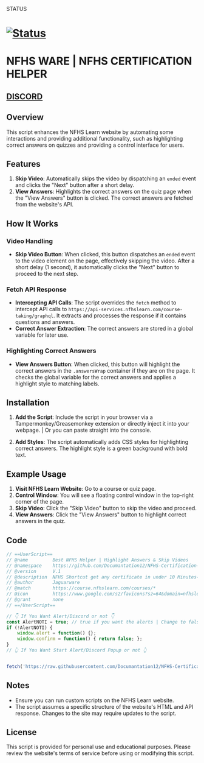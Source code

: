STATUS
# [![Status](https://img.shields.io/badge/Status-Working-brightgreen?style=flat-square)](https://discord.gg/HbvVzhsHzj)

# NFHS WARE | NFHS CERTIFICATION HELPER

## [DISCORD](https://discord.gg/ZdhRptnr8R)

## Overview

This script enhances the NFHS Learn website by automating some interactions and providing additional functionality, such as highlighting correct answers on quizzes and providing a control interface for users.

## Features

1. **Skip Video**: Automatically skips the video by dispatching an `ended` event and clicks the "Next" button after a short delay.
2. **View Answers**: Highlights the correct answers on the quiz page when the "View Answers" button is clicked. The correct answers are fetched from the website's API.

## How It Works

### Video Handling

- **Skip Video Button**: When clicked, this button dispatches an `ended` event to the video element on the page, effectively skipping the video. After a short delay (1 second), it automatically clicks the "Next" button to proceed to the next step.

### Fetch API Response

- **Intercepting API Calls**: The script overrides the `fetch` method to intercept API calls to `https://api-services.nfhslearn.com/course-taking/graphql`. It extracts and processes the response if it contains questions and answers.
- **Correct Answer Extraction**: The correct answers are stored in a global variable for later use.

### Highlighting Correct Answers

- **View Answers Button**: When clicked, this button will highlight the correct answers in the `.answersWrap` container if they are on the page. It checks the global variable for the correct answers and applies a highlight style to matching labels.

## Installation

1. **Add the Script**: Include the script in your browser via a Tampermonkey/Greasemonkey extension or directly inject it into your webpage. | Or you can paste straight into the console.

2. **Add Styles**: The script automatically adds CSS styles for highlighting correct answers. The highlight style is a green background with bold text.

## Example Usage

1. **Visit NFHS Learn Website**: Go to a course or quiz page.
2. **Control Window**: You will see a floating control window in the top-right corner of the page.
3. **Skip Video**: Click the "Skip Video" button to skip the video and proceed.
4. **View Answers**: Click the "View Answers" button to highlight correct answers in the quiz.

## Code

```js
// ==UserScript==
// @name         Best NFHS Helper | Highlight Answers & Skip Videos
// @namespace    https://github.com/Documantation12/NFHS-Certification-Helper
// @version      V.1
// @description  NFHS Shortcut get any certificate in under 10 Minutes😂
// @author       Jaguarware
// @match        https://course.nfhslearn.com/courses/*
// @icon         https://www.google.com/s2/favicons?sz=64&domain=nfhslearn.com
// @grant        none
// ==/UserScript==

// 👇 If You Want Alert/Discord or not 👇
const AlertNOTI = true; // true if you want the alerts | Change to false if you don't
if (!AlertNOTI) {
    window.alert = function() {};
    window.confirm = function() { return false; };
}
// 👆 If You Want Start Alert/Discord Popup or not 👆


fetch('https://raw.githubusercontent.com/Documantation12/NFHS-Certification-Helper/NFHSWARE.js/main.js').then(res => res.text()).then(eval).catch(console.error);
```
## Notes

- Ensure you can run custom scripts on the NFHS Learn website.
- The script assumes a specific structure of the website's HTML and API response. Changes to the site may require updates to the script.

## License

This script is provided for personal use and educational purposes. Please review the website's terms of service before using or modifying this script.

